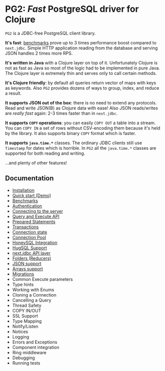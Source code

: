 # PG2: *Fast* PostgreSQL driver for Clojure

`PG2` is a JDBC-free PostgreSQL client library.

**It's fast**: [benchmarks](/docs/benchmarks.md) prove up to 3 times performance boost compared to
`next.jdbc`. Simple HTTP application reading from the database and
serving JSON handles 2 times more RPS.

**It's written in Java** with a Clojure layer on top of it. Unfortunately
Clojure is not as fast as Java so most of the logic had to be implemented in pure Java. The Clojure layer is extremely thin and serves only
to call certain methods.

**It's Clojure friendly**: by default all queries return vector of
maps with keys as keywords. Also `PG2` provides dozens of ways to group, index, and reduce
a result.

**It supports JSON out of the box**: there is no need to extend any protocols. Read and write JSON(B) as Clojure data with ease! Also JSON reads/writes are *really fast* again: 2-3 times faster than in `next.jdbc`.

**It supports `COPY` operations**: you can easily `COPY OUT` a table into a
stream. You can `COPY IN` a set of rows without CSV-encoding them because it's
held by the library. It also supports binary `COPY` format which is faster.

**It supports `java.time.*`** classes. The ordinary JDBC clients still use
`Timestamp` for dates which is horrible. In `PG2` all the `java.time.*`
classes are supported for both reading and writing.

...and plenty of other features!

## Documentation

- [Installation](/docs/installation.md)
- [Quick start (Demo)](/docs/quick-start.md)
- [Benchmarks](/docs/benchmarks.md)
- [Authentication](/docs/authentication.md)
- [Connecting to the server](/docs/connecting.md)
- [Query and Execute API](/docs/query-execute.md)
- [Prepared Statements](/docs/prepared-statement.md)
- [Transactions](/docs/transaction.md)
- [Connection state](/docs/connection-state.md)
- [Connection Pool](/docs/pool.md)
- [HoneySQL Integration](/docs/honeysql.md)
- [HugSQL Support](/docs/hugsql.md)
- [next.jdbc API layer](/docs/next-jdbc-layer.md)
- [Folders (Reducers)](/docs/folders.md)
- [JSON support](/docs/json.md)
- [Arrays support](/docs/arrays.md)
- [Migrations](/docs/migrations.md)
- Common Execute parameters
- Type hints
- Working with Enums
- Cloning a Connection
- Cancelling a Query
- Thread Safety
- COPY IN/OUT
- SSL Support
- Type Mapping
- Notify/Listen
- Notices
- Logging
- Errors and Exceptions
- Component integration
- Ring middleware
- Debugging
- Running tests
